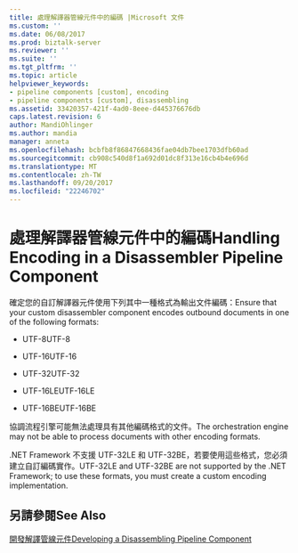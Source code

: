 ```yaml
---
title: 處理解譯器管線元件中的編碼 |Microsoft 文件
ms.custom: ''
ms.date: 06/08/2017
ms.prod: biztalk-server
ms.reviewer: ''
ms.suite: ''
ms.tgt_pltfrm: ''
ms.topic: article
helpviewer_keywords:
- pipeline components [custom], encoding
- pipeline components [custom], disassembling
ms.assetid: 33420357-421f-4ad0-8eee-d445376676db
caps.latest.revision: 6
author: MandiOhlinger
ms.author: mandia
manager: anneta
ms.openlocfilehash: bcbfb8f86847668436fae04db7bee1703dfb60ad
ms.sourcegitcommit: cb908c540d8f1a692d01dc8f313e16cb4b4e696d
ms.translationtype: MT
ms.contentlocale: zh-TW
ms.lasthandoff: 09/20/2017
ms.locfileid: "22246702"
---
```

# <a name="handling-encoding-in-a-disassembler-pipeline-component"></a><span data-ttu-id="72ed0-102">處理解譯器管線元件中的編碼</span><span class="sxs-lookup"><span data-stu-id="72ed0-102">Handling Encoding in a Disassembler Pipeline Component</span></span>
<span data-ttu-id="72ed0-103">確定您的自訂解譯器元件使用下列其中一種格式為輸出文件編碼：</span><span class="sxs-lookup"><span data-stu-id="72ed0-103">Ensure that your custom disassembler component encodes outbound documents in one of the following formats:</span></span>  
  
-   <span data-ttu-id="72ed0-104">UTF-8</span><span class="sxs-lookup"><span data-stu-id="72ed0-104">UTF-8</span></span>  
  
-   <span data-ttu-id="72ed0-105">UTF-16</span><span class="sxs-lookup"><span data-stu-id="72ed0-105">UTF-16</span></span>  
  
-   <span data-ttu-id="72ed0-106">UTF-32</span><span class="sxs-lookup"><span data-stu-id="72ed0-106">UTF-32</span></span>  
  
-   <span data-ttu-id="72ed0-107">UTF-16LE</span><span class="sxs-lookup"><span data-stu-id="72ed0-107">UTF-16LE</span></span>  
  
-   <span data-ttu-id="72ed0-108">UTF-16BE</span><span class="sxs-lookup"><span data-stu-id="72ed0-108">UTF-16BE</span></span>  
  
 <span data-ttu-id="72ed0-109">協調流程引擎可能無法處理具有其他編碼格式的文件。</span><span class="sxs-lookup"><span data-stu-id="72ed0-109">The orchestration engine may not be able to process documents with other encoding formats.</span></span>  
  
 <span data-ttu-id="72ed0-110">.NET Framework 不支援 UTF-32LE 和 UTF-32BE，若要使用這些格式，您必須建立自訂編碼實作。</span><span class="sxs-lookup"><span data-stu-id="72ed0-110">UTF-32LE and UTF-32BE are not supported by the .NET Framework; to use these formats, you must create a custom encoding implementation.</span></span>  
  
## <a name="see-also"></a><span data-ttu-id="72ed0-111">另請參閱</span><span class="sxs-lookup"><span data-stu-id="72ed0-111">See Also</span></span>  
 [<span data-ttu-id="72ed0-112">開發解譯管線元件</span><span class="sxs-lookup"><span data-stu-id="72ed0-112">Developing a Disassembling Pipeline Component</span></span>](../core/developing-a-disassembling-pipeline-component.md)